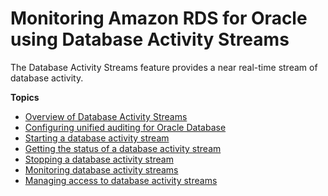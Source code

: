 # Monitoring Amazon RDS for Oracle using Database Activity Streams<a name="DBActivityStreams"></a>

The Database Activity Streams feature provides a near real\-time stream of database activity\.

**Topics**
+ [Overview of Database Activity Streams](DBActivityStreams.Overview.md)
+ [Configuring unified auditing for Oracle Database](DBActivityStreams.configuring-auditing.md)
+ [Starting a database activity stream](DBActivityStreams.Enabling.md)
+ [Getting the status of a database activity stream](DBActivityStreams.Status.md)
+ [Stopping a database activity stream](DBActivityStreams.Disabling.md)
+ [Monitoring database activity streams](DBActivityStreams.Monitoring.md)
+ [Managing access to database activity streams](DBActivityStreams.ManagingAccess.md)